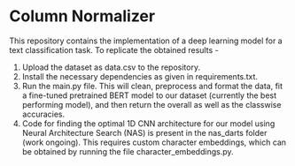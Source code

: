 # Column Normalizer

This repository contains the implementation of a deep learning model for a text classification task. To replicate the obtained results - 
1. Upload the dataset as data.csv to the repository.
2. Install the necessary dependencies as given in requirements.txt.
3. Run the main.py file. This will clean, preprocess and format the data, fit a fine-tuned pretrained BERT model to our dataset (currently the best performing model), and then return the overall as well as the classwise accuracies.
4. Code for finding the optimal 1D CNN architecture for our model using Neural Architecture Search (NAS) is present in the nas_darts folder (work ongoing). This requires custom character embeddings, which can be obtained by running the file character_embeddings.py.
